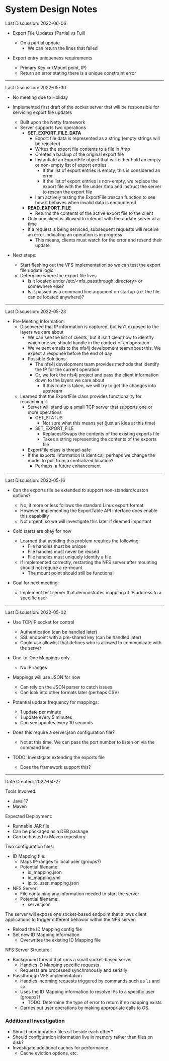 # System Design Notes

Last Discussion: 2022-06-06

- Export File Updates (Partial vs Full)
    - On a partial update
        - We can return the lines that failed

- Export entry uniqueness requirements
    - Primary Key => (Mount point, IP)
    - Return an error stating there is a unique constraint error

---
Last Discussion: 2022-05-30

- No meeting due to Holiday

- Implemented first draft of the socket server that will be responsible for servicing export file updates
    - Built upon the Netty framework
    - Server supports two operations
        - **SET_EXPORT_FILE_DATA**
            - Export file data is represented as a string (empty strings will be rejected)
            - Writes the export file contents to a file in /tmp
            - Creates a backup of the original export file
            - Instantiate an ExportFile object that will either hold an empty or non-empty list of export entries
                - If the list of export entries is empty, this is considered an error
                - If the list of export entries is non-empty, we replace the export file with the file under /tmp and instruct the server to rescan the export file
            - I am actively testing the ExportFile::rescan function to see how it behaves when invalid data is encountered
        - **READ_EXPORT_FILE**
            - Returns the contents of the active export file to the client
        - Only one client is allowed to interact with the update server at a time
        - If a request is being serviced, subsequent requests will receive an error indicating an operation is in progress
            - This means, clients must watch for the error and resend their update

- Next steps:
    - Start fleshing out the VFS implementation so we can test the export file update logic
    - Determine where the export file lives
        - Is it located under /etc/\<nfs_passthrough_directory\> or somewhere else?
        - Is it passed as a command line argument on startup (i.e. the file can be located anywhere)?

---
Last Discussion: 2022-05-23

- Pre-Meeting Information:
    - Discovered that IP information is captured, but isn't exposed to the layers we care about
        - We can see the list of clients, but it isn't clear how to identify which one we should handle in the context of an operation
        - We've sent emails to the nfs4j development team about this. We expect a response before the end of day
        - Possible Solutions:
            - The nfs4j development team provides methods that identify the IP for the current operation
            - Or, we fork the nfs4j project and pass the client information down to the layers we care about
                - If this route is taken, we will try to get the changes into upstream
    - Learned that the ExportFile class provides functionality for rescanning it
        - Server will stand up a small TCP server that supports one or more operations
            - GET_STATUS
                - Not sure what this means yet (just an idea at this time)
            - SET_EXPORT_FILE
                - Replaces/Swaps the contents of the existing exports file
                - Takes a string representing the contents of the exports file
        - ExportFile class is thread-safe
        - If the exports information is identical, perhaps we change the model to pull from a centralized location?
            - Perhaps, a future enhancement

---
Last Discussion: 2022-05-16

- Can the exports file be extended to support non-standard/custon options?
    - No, it more or less follows the standard Linux export format
    - However, implementing the ExportTable API interface does enable this capability
    - Not urgent, so we will investigate this later if deemed important

- Cold starts are okay for now
    - Learned that avoiding this problem requires the following:
        - File handles must be unique
        - File handles must never be reused
        - File handles must uniquely identify a file
    - If implemented correctly, restarting the NFS server after mounting should not require a re-mount
        - The mount point should still be functional

- Goal for next meeting:
    - Implement test server that demonstrates mapping of IP address to a specific user

---
Last Discussion: 2022-05-02

- Use TCP/IP socket for control
    - Authentication (can be handled later)
    - SSL endpoint with a pre-shared key (can be handled later)
    - Could use allowlist that defines who is allowed to communicate with the server

- One-to-One Mappings only
    - No IP ranges

- Mappings will use JSON for now
    - Can rely on the JSON parser to catch issues
    - Can look into other formats later (perhaps CSV)

- Potential update frequency for mappings:
    - 1 update per minute
    - 1 update every 5 minutes
    - Can see updates every 10 seconds

- Does this require a server.json configuration file?
    - Not at this time. We can pass the port number to listen on via the command line.

- TODO: Investigate extending the exports file
    - Does the framework support this?

---
Date Created: 2022-04-27

Tools Involved:
- Java 17
- Maven

Expected Deployment:
- Runnable JAR file
- Can be packaged as a DEB package
- Can be hosted in Maven repository

Two configuration files:
- ID Mapping file:
    - Maps IP-ranges to local user (groups?)
    - Potential filename:
        - id_mapping.json
        - id_mapping.yml
        - ip_to_user_mapping.json
- NFS Server:
    - File containing any information needed to start the server
    - Potential filename:
        - server.json

The server will expose one socket-based endpoint that allows client applications to trigger different behavior within the NFS server:
- Reload the ID Mapping config file
- Set new ID Mapping information
    - Overwrites the existing ID Mapping file

NFS Server Structure:
- Background thread that runs a small socket-based server
    - Handles ID Mapping specific requests
    - Requests are processed synchronously and serially
- Passthrough VFS implementation
    - Handles incoming requests triggered by commands such as `ls` and `cp`
    - Uses the ID Mapping information to resolve IPs to a specific user (groups?)
        - TODO: Determine the type of error to return if no mapping exists
    - Carries out user operations by making appropriate calls to OS.

### Additional Investigation
- Should configuration files sit beside each other?
- Should configuration information live in memory rather than files on disk?
- Investigate additional caches for performance.
    - Cache eviction options, etc.

